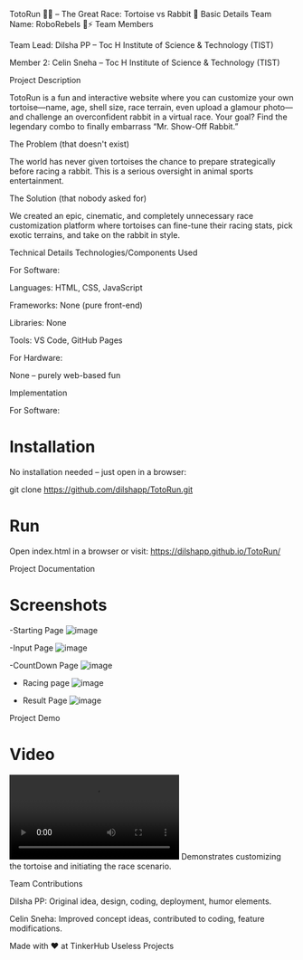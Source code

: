 TotoRun 🐢💨 – The Great Race: Tortoise vs Rabbit 🎯
Basic Details
Team Name: RoboRebels 🤖⚡
Team Members

Team Lead: Dilsha PP – Toc H Institute of Science & Technology (TIST)

Member 2: Celin Sneha – Toc H Institute of Science & Technology (TIST)

Project Description

TotoRun is a fun and interactive website where you can customize your own tortoise—name, age, shell size, race terrain, even upload a glamour photo—and challenge an overconfident rabbit in a virtual race. Your goal? Find the legendary combo to finally embarrass “Mr. Show-Off Rabbit.”

The Problem (that doesn't exist)

The world has never given tortoises the chance to prepare strategically before racing a rabbit. This is a serious oversight in animal sports entertainment.

The Solution (that nobody asked for)

We created an epic, cinematic, and completely unnecessary race customization platform where tortoises can fine-tune their racing stats, pick exotic terrains, and take on the rabbit in style.

Technical Details
Technologies/Components Used

For Software:

Languages: HTML, CSS, JavaScript

Frameworks: None (pure front-end)

Libraries: None

Tools: VS Code, GitHub Pages

For Hardware:

None – purely web-based fun

Implementation

For Software:

# Installation
No installation needed – just open in a browser:

git clone https://github.com/dilshapp/TotoRun.git


# Run
Open index.html in a browser or visit:
https://dilshapp.github.io/TotoRun/

Project Documentation

# Screenshots
-Starting Page
![image](https://github.com/dilshapp/TotoRun/blob/main/IMG-20250815-WA0005.jpg) 

-Input Page
![image](https://github.com/dilshapp/TotoRun/blob/main/IMG-20250815-WA0003.jpg)

-CountDown Page
![image](https://github.com/dilshapp/TotoRun/blob/main/IMG-20250815-WA0002.jpg)


- Racing page
  ![image](https://github.com/dilshapp/TotoRun/blob/main/IMG-20250815-WA0004.jpg)


- Result Page
 ![image](https://github.com/dilshapp/TotoRun/blob/main/Screenshot%202025-08-15%20080211.png)  
  

Project Demo

# Video
![video](https://github.com/dilshapp/TotoRun/blob/main/Recording%202025-08-15%20204758%20(1)%20(1)%20(1).mp4)
Demonstrates customizing the tortoise and initiating the race scenario.

Team Contributions

Dilsha PP: Original idea, design, coding, deployment, humor elements.

Celin Sneha: Improved concept ideas, contributed to coding, feature modifications.

Made with ❤️ at TinkerHub Useless Projects


